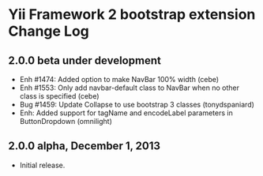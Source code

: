 Yii Framework 2 bootstrap extension Change Log
==============================================

2.0.0 beta under development
----------------------------

- Enh #1474: Added option to make NavBar 100% width (cebe)
- Enh #1553: Only add navbar-default class to NavBar when no other class is specified (cebe)
- Bug #1459: Update Collapse to use bootstrap 3 classes (tonydspaniard)
- Enh: Added support for tagName and encodeLabel parameters in ButtonDropdown (omnilight)

2.0.0 alpha, December 1, 2013
-----------------------------

- Initial release.
